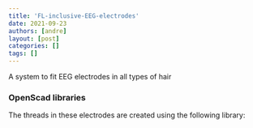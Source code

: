 ```yaml
---
title: 'FL-inclusive-EEG-electrodes' 
date: 2021-09-23 
authors: [andre] 
layout: [post] 
categories: [] 
tags: [] 
---
```


A system to fit EEG electrodes in all types of hair


### OpenScad libraries
The threads in these electrodes are created using the following library:
